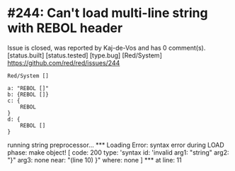 
#244: Can't load multi-line string with REBOL header
================================================================================
Issue is closed, was reported by Kaj-de-Vos and has 0 comment(s).
[status.built] [status.tested] [type.bug] [Red/System]
<https://github.com/red/red/issues/244>

```
Red/System []

a: "REBOL []"
b: {REBOL []}
c: {
    REBOL
}
d: {
    REBOL []
}
```

running string preprocessor...
**\* Loading Error: syntax error during LOAD phase: make object! [
    code: 200
    type: 'syntax
    id: 'invalid
    arg1: "string"
    arg2: "}"
    arg3: none
    near: "(line 10) }"
    where: none
] 
**\* at line: 11



